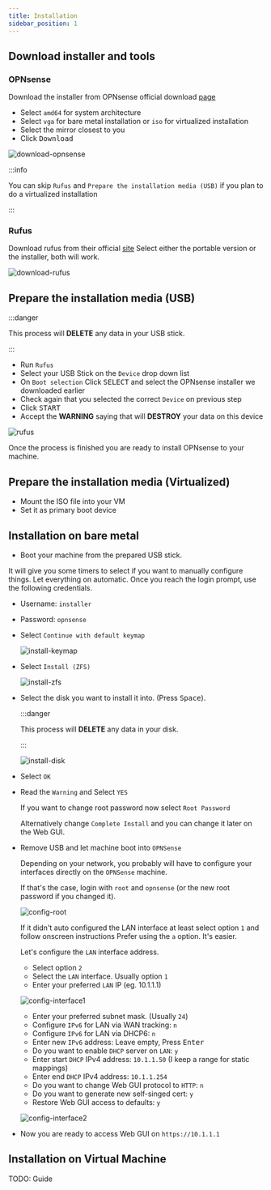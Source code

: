 ```yaml
---
title: Installation
sidebar_position: 1
---
```


## Download installer and tools

### OPNsense

Download the installer from OPNsense official download [page](https://opnsense.org/download/)

- Select `amd64` for system architecture
- Select `vga` for bare metal installation or `iso` for virtualized installation
- Select the mirror closest to you
- Click <kbd>Download</kbd>

![download-opnsense](img/download-opnsense.png)

:::info

You can skip `Rufus` and `Prepare the installation media (USB)`
if you plan to do a virtualized installation

:::

### Rufus

Download rufus from their official [site](https://rufus.ie/en/)
Select either the portable version or the installer, both will work.

![download-rufus](img/download-rufus.png)

## Prepare the installation media (USB)

:::danger

This process will **DELETE** any data in your USB stick.

:::

- Run `Rufus`
- Select your USB Stick on the `Device` drop down list
- On `Boot selection` Click <kbd>SELECT</kbd> and select the OPNsense installer we downloaded earlier
- Check again that you selected the correct `Device` on previous step
- Click <kbd>START</kbd>
- Accept the **WARNING** saying that will **DESTROY** your data on this device

![rufus](img/rufus.png)

Once the process is finished you are ready to install OPNsense to your machine.

## Prepare the installation media (Virtualized)

- Mount the ISO file into your VM
- Set it as primary boot device

## Installation on bare metal

- Boot your machine from the prepared USB stick.

It will give you some timers to select if you want to manually configure things.
Let everything on automatic. Once you reach the login prompt, use the following credentials.

- Username: `installer`
- Password: `opnsense`

- Select `Continue with default keymap`

  ![install-keymap](img/install-keymap.png)

- Select `Install (ZFS)`

  ![install-zfs](img/install-zfs.png)

- Select the disk you want to install it into. (Press <kbd>Space</kbd>).

  :::danger

  This process will **DELETE** any data in your disk.

  :::

  ![install-disk](img/install-disk.png)

- Select `OK`
- Read the `Warning` and Select `YES`

  If you want to change root password now select `Root Password`

  Alternatively change `Complete Install` and you can change it later on the Web GUI.

- Remove USB and let machine boot into `OPNSense`

  Depending on your network, you probably will have to configure your interfaces
  directly on the `OPNSense` machine.

  If that's the case, login with `root` and `opnsense` (or the new root password if you changed it).

  ![config-root](img/config-root.png)

  If it didn't auto configured the LAN interface at least select option `1` and follow onscreen instructions
  Prefer using the `a` option. It's easier.

  Let's configure the `LAN` interface address.

  - Select option `2`
  - Select the `LAN` interface. Usually option `1`
  - Enter your preferred `LAN` IP (eg. 10.1.1.1)

  ![config-interface1](img/config-interface1.png)

  - Enter your preferred subnet mask. (Usually `24`)
  - Configure `IPv6` for LAN via WAN tracking: `n`
  - Configure `IPv6` for LAN via DHCP6: `n`
  - Enter new `IPv6` address: Leave empty, Press <kbd>Enter</kbd>
  - Do you want to enable `DHCP` server on `LAN`: `y`
  - Enter start `DHCP` IPv4 address: `10.1.1.50` (I keep a range for static mappings)
  - Enter end `DHCP` IPv4 address: `10.1.1.254`
  - Do you want to change Web GUI protocol to `HTTP`: `n`
  - Do you want to generate new self-singed cert: `y`
  - Restore Web GUI access to defaults: `y`

  ![config-interface2](img/config-interface2.png)

- Now you are ready to access Web GUI on `https://10.1.1.1`

## Installation on Virtual Machine

TODO: Guide
